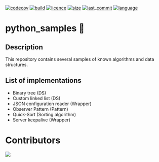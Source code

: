 <!-- Shields -->
[![codecov](https://codecov.io/gh/maekind/python_samples/branch/main/graph/badge.svg?token=L8IS93O0XV)](https://codecov.io/gh/maekind/python_samples)<!-- [![codecov](https://img.shields.io/codecov/c/github/maekind/python_samples?label=codecov&logo=codecov)](https://codecov.io/gh/maekind/python_samples) -->
[![build](https://img.shields.io/github/actions/workflow/status/maekind/python_samples/pythonpackage.yaml)](https://github.com/maekind/python_samples) <!-- TODO: This should point to the pypi package -->
[![licence](https://img.shields.io/badge/License-MIT-orange.svg)](https://github.com/maekind/python_samples/blob/main/LICENSE)
[![size](https://img.shields.io/github/repo-size/maekind/python_samples)](https://github.com/maekind/python_samples)
[![last_commit](https://img.shields.io/github/last-commit/maekind/python_samples?color=violet)](https://github.com/maekind/python_samples)
[![language](https://img.shields.io/github/languages/top/maekind/python_samples?color=yellowgreen)](https://github.com/maekind/python_samples)

# python_samples 🐍 

## Description

This repository contains several samples of known algorithms and data structures.

## List of implementations

- Binary tree (DS)
- Custom linked list (DS)
- JSON configuration reader (Wrapper)
- Observer Pattern (Pattern)
- Quick-Sort (Sorting algorithm)
- Server keepalive (Wrapper)

# Contributors

<a href="https://github.com/maekind/python_sammples/graphs/contributors">
  <img src="https://contrib.rocks/image?repo=maekind/python_samples" />
</a>

